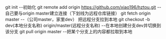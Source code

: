 git init --初始化
git remote add origin https://github.com/xiao196/hztou.git   --自己要与origin master建立连接（下划线为远程仓库链接）
git fetch origin master --（公司master，家里dev） 把远程分支拉到本地
git checkout -b dev(本地分支名称) origin/master(远程分支名称)  --在本地创建分支dev并切换到该分支
git pull origin master --把某个分支上的内容都拉取到本地
